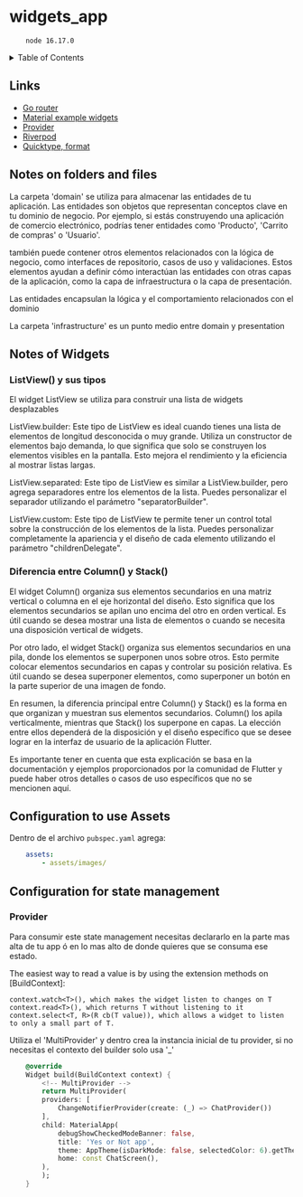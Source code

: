 # widgets_app

```CDM
    node 16.17.0
```

<details>
  <summary>Table of Contents</summary>

- <a href="#notes-of-widgets">Notes of Widgets</a>
- <a href="#configuration-to-use-assets">Configuration to used Assets</a>
- <a href="#notes-on-folders-and-files">Notas sobre carpetas y archivos</a>
- <a href="#configuration-for-state-management">Configuration for state management</a>

</details>

## Links

- [Go router](https://pub.dev/packages/go_router)
- [Material example widgets](https://m3.material.io/develop/flutter)
- [Provider](https://pub.dev/packages/provider)
- [Riverpod](https://docs-v2.riverpod.dev/docs/concepts/about_code_generation)
- [Quicktype, format](https://quicktype.io/)

## Notes on folders and files

La carpeta 'domain' se utiliza para almacenar las entidades de tu aplicación. Las entidades son objetos que representan conceptos clave en tu dominio de negocio. Por ejemplo, si estás construyendo una aplicación de comercio electrónico, podrías tener entidades como 'Producto', 'Carrito de compras' o 'Usuario'.

también puede contener otros elementos relacionados con la lógica de negocio, como interfaces de repositorio, casos de uso y validaciones. Estos elementos ayudan a definir cómo interactúan las entidades con otras capas de la aplicación, como la capa de infraestructura o la capa de presentación.

Las entidades encapsulan la lógica y el comportamiento relacionados con el dominio

La carpeta 'infrastructure' es un punto medio entre domain y presentation

## Notes of Widgets

### ListView() y sus tipos

El widget ListView se utiliza para construir una lista de widgets desplazables

ListView.builder: Este tipo de ListView es ideal cuando tienes una lista de elementos de longitud desconocida o muy grande. Utiliza un constructor de elementos bajo demanda, lo que significa que solo se construyen los elementos visibles en la pantalla. Esto mejora el rendimiento y la eficiencia al mostrar listas largas.

ListView.separated: Este tipo de ListView es similar a ListView.builder, pero agrega separadores entre los elementos de la lista. Puedes personalizar el separador utilizando el parámetro "separatorBuilder".

ListView.custom: Este tipo de ListView te permite tener un control total sobre la construcción de los elementos de la lista. Puedes personalizar completamente la apariencia y el diseño de cada elemento utilizando el parámetro "childrenDelegate".

### Diferencia entre Column() y Stack()

El widget Column() organiza sus elementos secundarios en una matriz vertical o columna en el eje horizontal del diseño. Esto significa que los elementos secundarios se apilan uno encima del otro en orden vertical. Es útil cuando se desea mostrar una lista de elementos o cuando se necesita una disposición vertical de widgets.

Por otro lado, el widget Stack() organiza sus elementos secundarios en una pila, donde los elementos se superponen unos sobre otros. Esto permite colocar elementos secundarios en capas y controlar su posición relativa. Es útil cuando se desea superponer elementos, como superponer un botón en la parte superior de una imagen de fondo.

En resumen, la diferencia principal entre Column() y Stack() es la forma en que organizan y muestran sus elementos secundarios. Column() los apila verticalmente, mientras que Stack() los superpone en capas. La elección entre ellos dependerá de la disposición y el diseño específico que se desee lograr en la interfaz de usuario de la aplicación Flutter.

Es importante tener en cuenta que esta explicación se basa en la documentación y ejemplos proporcionados por la comunidad de Flutter y puede haber otros detalles o casos de uso específicos que no se mencionen aquí.

## Configuration to use Assets

Dentro de el archivo `pubspec.yaml` agrega:

``` yaml
    assets:
        - assets/images/
```

## Configuration for state management

### Provider

Para consumir este state management necesitas declararlo en la parte mas alta de tu app
ó en lo mas alto de donde quieres que se consuma ese estado.

The easiest way to read a value is by using the extension methods on [BuildContext]:

```Text
context.watch<T>(), which makes the widget listen to changes on T
context.read<T>(), which returns T without listening to it
context.select<T, R>(R cb(T value)), which allows a widget to listen to only a small part of T.
```

Utiliza el 'MultiProvider' y dentro crea la instancia inicial de tu provider, si no necesitas el contexto del builder solo usa '_'

```dart
    @override
    Widget build(BuildContext context) {
        <!-- MultiProvider -->
        return MultiProvider(
        providers: [
            ChangeNotifierProvider(create: (_) => ChatProvider())
        ],
        child: MaterialApp(
            debugShowCheckedModeBanner: false,
            title: 'Yes or Not app',
            theme: AppTheme(isDarkMode: false, selectedColor: 6).getTheme(),
            home: const ChatScreen(),
        ),
        );
    }
```
